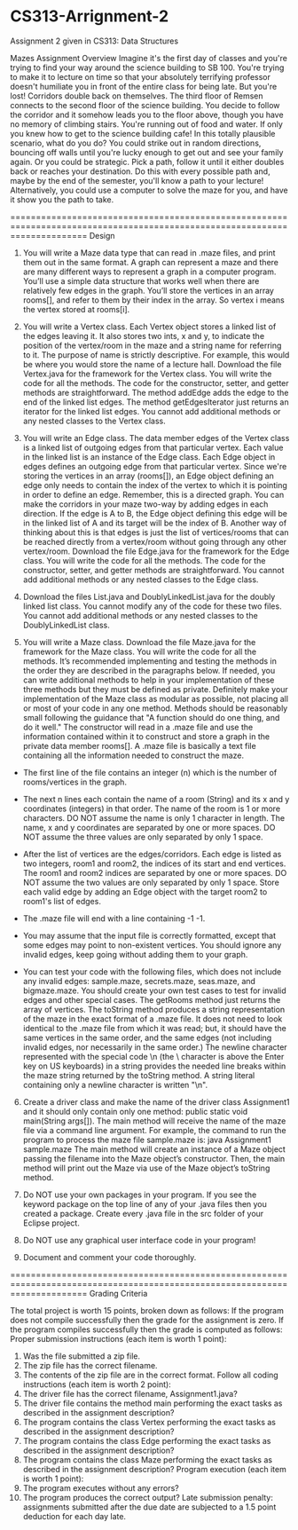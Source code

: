 # CS313-Arrignment-2
Assignment 2 given in CS313: Data Structures

Mazes Assignment
Overview
Imagine it's the first day of classes and you're trying to find your way around the science building to SB 100. 
You're trying to make it to lecture on time so that your absolutely terrifying professor doesn't humiliate you in 
front of the entire class for being late. But you're lost! Corridors double back on themselves. The third floor of 
Remsen connects to the second floor of the science building. You decide to follow the corridor and it somehow leads 
you to the floor above, though you have no memory of climbing stairs. You're running out of food and water. If only 
you knew how to get to the science building cafe! In this totally plausible scenario, what do you do? You could 
strike out in random directions, bouncing off walls until you're lucky enough to get out and see your family again. 
Or you could be strategic. Pick a path, follow it until it either doubles back or reaches your destination. Do this 
with every possible path and, maybe by the end of the semester, you'll know a path to your lecture! Alternatively, 
you could use a computer to solve the maze for you, and have it show you the path to take.

===========================================================================================================================
Design

1. You will write a Maze data type that can read in .maze files, and print them out in the same format. A graph can 
represent a maze and there are many different ways to represent a graph in a computer program. You’ll use a simple 
data structure that works well when there are relatively few edges in the graph. You’ll store the vertices in an array 
rooms[], and refer to them by their index in the array. So vertex i means the vertex stored at rooms[i].

2. You will write a Vertex class. Each Vertex object stores a linked list of the edges leaving it. It also stores two 
ints, x and y, to indicate the position of the vertex/room in the maze and a string name for referring to it. The 
purpose of name is strictly descriptive. For example, this would be where you would store the name of a lecture hall.
Download the file Vertex.java for the framework for the Vertex class. You will write the code for all the methods. 
The code for the constructor, setter, and getter methods are straightforward. The method addEdge adds the edge to the 
end of the linked list edges. The method getEdgesIterator just returns an iterator for the linked list edges. You 
cannot add additional methods or any nested classes to the Vertex class.

3. You will write an Edge class. The data member edges of the Vertex class is a linked list of outgoing edges from 
that particular vertex. Each value in the linked list is an instance of the Edge class. Each Edge object in edges 
defines an outgoing edge from that particular vertex. Since we're storing the vertices in an array (rooms[]), an Edge 
object defining an edge only needs to contain the index of the vertex to which it is pointing in order to define an 
edge. Remember, this is a directed graph. You can make the corridors in your maze two-way by adding edges in each 
direction. If the edge is A to B, the Edge object defining this edge will be in the linked list of A and its target 
will be the index of B. Another way of thinking about this is that edges is just the list of vertices/rooms that can 
be reached directly from a vertex/room without going through any other vertex/room.
Download the file Edge.java for the framework for the Edge class. You will write the code for all the methods. The 
code for the constructor, setter, and getter methods are straightforward. You cannot add additional methods or any 
nested classes to the Edge class.

4. Download the files List.java and DoublyLinkedList.java for the doubly linked list class. You cannot modify any of 
the code for these two files. You cannot add additional methods or any nested classes to the DoublyLinkedList class.

5. You will write a Maze class. Download the file Maze.java for the framework for the Maze class. You will write the code 
for all the methods. It’s recommended implementing and testing the methods in the order they are described in the 
paragraphs below. If needed, you can write additional methods to help in your implementation of these three methods 
but they must be defined as private. Definitely make your implementation of the Maze class as modular as possible, not 
placing all or most of your code in any one method. Methods should be reasonably small following the guidance that "A 
function should do one thing, and do it well."
The constructor will read in a .maze file and use the information contained within it to construct and store a graph in 
the private data member rooms[]. A .maze file is basically a text file containing all the information needed to construct 
the maze.

- The first line of the file contains an integer (n) which is the number of rooms/vertices in the graph.

- The next n lines each contain the name of a room (String) and its x and y coordinates (integers) in that order. 
The name of the room is 1 or more characters. DO NOT assume the name is only 1 character in length. The name, x and y 
coordinates are separated by one or more spaces. DO NOT assume the three values are only separated by only 1 space.

- After the list of vertices are the edges/corridors. Each edge is listed as two integers, room1 and room2, the indices 
of its start and end vertices. The room1 and room2 indices are separated by one or more spaces. DO NOT assume the two 
values are only separated by only 1 space. Store each valid edge by adding an Edge object with the target room2 to room1's 
list of edges.

- The .maze file will end with a line containing -1 -1.

- You may assume that the input file is correctly formatted, except that some edges may point to non-existent vertices. 
You should ignore any invalid edges, keep going without adding them to your graph.

- You can test your code with the following files, which does not include any invalid edges: sample.maze, secrets.maze, 
seas.maze, and bigmaze.maze. You should create your own test cases to test for invalid edges and other special cases.
The getRooms method just returns the array of vertices.
The toString method produces a string representation of the maze in the exact format of a .maze file. 
It does not need to look identical to the .maze file from which it was read; but, it should have the same vertices in 
the same order, and the same edges (not including invalid edges, nor necessarily in the same order.) The newline character
represented with the special code \n (the \ character is above the Enter key on US keyboards) in a string provides the 
needed line breaks within the maze string returned by the toString method. A string literal containing only a newline 
character is written "\n".

6. Create a driver class and make the name of the driver class Assignment1 and it should only contain only one method:
public static void main(String args[]).
The main method will receive the name of the maze file via a command line argument. For example, the command to run the 
program to process the maze file sample.maze is:
java Assignment1 sample.maze
The main method will create an instance of a Maze object passing the filename into the Maze object’s constructor. 
Then, the main method will print out the Maze via use of the Maze object’s toString method.

7. Do NOT use your own packages in your program. If you see the keyword package on the top line of any of your .java 
files then you created a package. Create every .java file in the src folder of your Eclipse project.

8. Do NOT use any graphical user interface code in your program!

9. Document and comment your code thoroughly.

===========================================================================================================================
Grading Criteria

The total project is worth 15 points, broken down as follows:
If the program does not compile successfully then the grade for the assignment is zero.
If the program compiles successfully then the grade is computed as follows:
Proper submission instructions (each item is worth 1 point):
1. Was the file submitted a zip file.
2. The zip file has the correct filename.
3. The contents of the zip file are in the correct format.
Follow all coding instructions (each item is worth 2 point):
4. The driver file has the correct filename, Assignment1.java?
5. The driver file contains the method main performing the exact tasks as described in the assignment description?
6. The program contains the class Vertex performing the exact tasks as described in the assignment description?
7. The program contains the class Edge performing the exact tasks as described in the assignment description?
8. The program contains the class Maze performing the exact tasks as described in the assignment description?
Program execution (each item is worth 1 point):
9. The program executes without any errors?
10. The program produces the correct output?
Late submission penalty: assignments submitted after the due date are subjected to a 1.5 point deduction for each day late.
